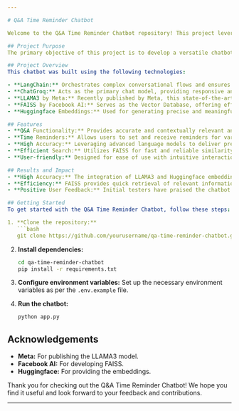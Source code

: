 ```yaml
---

# Q&A Time Reminder Chatbot

Welcome to the Q&A Time Reminder Chatbot repository! This project leverages cutting-edge GenAI technology to create an intelligent chatbot that can answer questions and provide timely reminders, enhancing productivity and efficiency for users.

## Project Purpose
The primary objective of this project is to develop a versatile chatbot that integrates conversational AI with time management functionalities. The chatbot is designed to deliver accurate responses to user queries and send reminders, making it a valuable tool for both personal and professional use.

## Project Overview
This chatbot was built using the following technologies:

- **LangChain:** Orchestrates complex conversational flows and ensures smooth interaction logic.
- **ChatGroq:** Acts as the primary chat model, providing responsive and engaging user interactions.
- **LLAMA3 by Meta:** Recently published by Meta, this state-of-the-art LLM (Large Language Model) enhances the chatbot's language understanding and generation capabilities.
- **FAISS by Facebook AI:** Serves as the Vector Database, offering efficient and scalable similarity search for quick information retrieval.
- **Huggingface Embeddings:** Used for generating precise and meaningful text embeddings, which are crucial for accurate question-answer matching.

## Features
- **Q&A Functionality:** Provides accurate and contextually relevant answers to user queries.
- **Time Reminders:** Allows users to set and receive reminders for various tasks.
- **High Accuracy:** Leveraging advanced language models to deliver precise responses.
- **Efficient Search:** Utilizes FAISS for fast and reliable similarity searches.
- **User-friendly:** Designed for ease of use with intuitive interaction flows.

## Results and Impact
- **High Accuracy:** The integration of LLAMA3 and Huggingface embeddings ensures highly accurate responses.
- **Efficiency:** FAISS provides quick retrieval of relevant information, enhancing user experience.
- **Positive User Feedback:** Initial testers have praised the chatbot's usability and effectiveness in managing tasks and providing reminders.

## Getting Started
To get started with the Q&A Time Reminder Chatbot, follow these steps:

1. **Clone the repository:**
   ```bash
   git clone https://github.com/yourusername/qa-time-reminder-chatbot.git
   ```

2. **Install dependencies:**
   ```bash
   cd qa-time-reminder-chatbot
   pip install -r requirements.txt
   ```

3. **Configure environment variables:** Set up the necessary environment variables as per the `.env.example` file.

4. **Run the chatbot:**
   ```bash
   python app.py
   ```



## Acknowledgements
- **Meta:** For publishing the LLAMA3 model.
- **Facebook AI:** For developing FAISS.
- **Huggingface:** For providing the embeddings.

Thank you for checking out the Q&A Time Reminder Chatbot! We hope you find it useful and look forward to your feedback and contributions.

---
```

